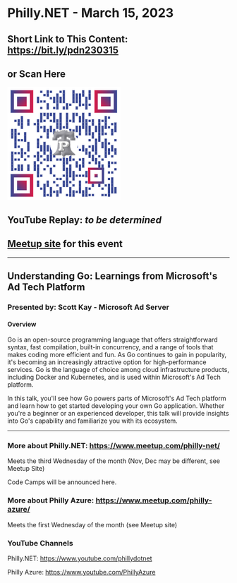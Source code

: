 # Philly.NET - March 15, 2023

## Short Link to This Content: https://bit.ly/pdn230315

## or Scan Here
<img src="images\PdnMar2023.png" alt="QR Code for direct link to this page" width="256"/>

## YouTube Replay: *to be determined*

## [Meetup site](https://www.meetup.com/philly-net/events/291755150) for this event

***

## Understanding Go: Learnings from Microsoft's Ad Tech Platform

### Presented by: Scott Kay - Microsoft Ad Server

#### Overview

Go is an open-source programming language that offers straightforward syntax, fast compilation, built-in concurrency, and a range of tools that makes coding more efficient and fun. As Go continues to gain in popularity, it's becoming an increasingly attractive option for high-performance services. Go is the language of choice among cloud infrastructure products, including Docker and Kubernetes, and is used within Microsoft's Ad Tech platform.

In this talk, you'll see how Go powers parts of Microsoft's Ad Tech platform and learn how to get started developing your own Go application. Whether you're a beginner or an experienced developer, this talk will provide insights into Go's capability and familiarize you with its ecosystem.

***

### More about Philly.NET: https://www.meetup.com/philly-net/
Meets the third Wednesday of the month (Nov, Dec may be different, see Meetup Site)

Code Camps will be announced here.

### More about Philly Azure: https://www.meetup.com/philly-azure/
Meets the first Wednesday of the month (see Meetup site)

### YouTube Channels
Philly.NET: https://www.youtube.com/phillydotnet

Philly Azure: https://www.youtube.com/PhillyAzure